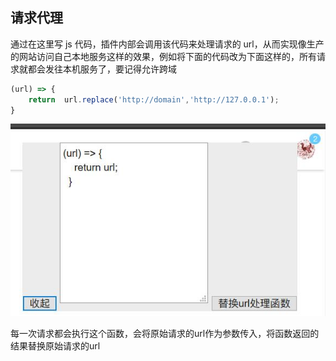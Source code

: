 ## 请求代理

通过在这里写 js 代码，插件内部会调用该代码来处理请求的 url，从而实现像生产的网站访问自己本地服务这样的效果，例如将下面的代码改为下面这样的，所有请求就都会发往本机服务了，要记得允许跨域

```javascript
(url) => {
    return  url.replace('http://domain','http://127.0.0.1');
}
```

![效果图](./doc/效果图.jpg)

每一次请求都会执行这个函数，会将原始请求的url作为参数传入，将函数返回的结果替换原始请求的url